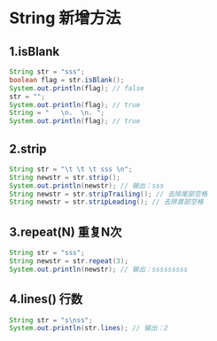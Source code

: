 # String 新增方法

## 1.isBlank

```java
String str = "sss";
boolean flag = str.isBlank();
System.out.println(flag); // false
str = "";
System.out.println(flag); // true
String = "   \n.  \n. ";
System.out.println(flag); // true
```

## 2.strip

```java
String str = "\t \t \t sss \n";
String newstr = str.strip();
System.out.println(newstr); // 输出：sss
String newstr = str.stripTrailing(); // 去除尾部空格
String newstr = str.stripLeading(); // 去除首部空格
```

## 3.repeat(N)  重复N次

```java
String str = "sss";
String newstr = str.repeat(3);
System.out.println(newstr); // 输出：sssssssss
```

## 4.lines() 行数
```java
String str = "s\nss";
System.out.println(str.lines); // 输出：2
```